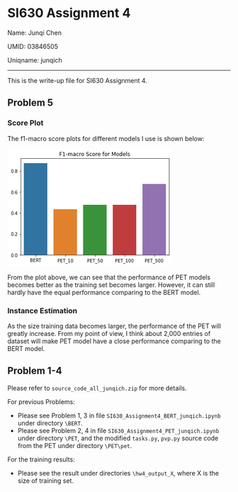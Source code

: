 # SI630 Assignment 4

Name: Junqi Chen

UMID: 03846505

Uniqname: junqich

---

This is the write-up file for SI630 Assignment 4.

## Problem 5

### Score Plot

The f1-macro score plots for different models I use is shown below:

![下载](%E4%B8%8B%E8%BD%BD.png)

From the plot above, we can see that the performance of PET models becomes better as the training set becomes larger. However, it can still hardly have the equal performance comparing to the BERT model. 

### Instance Estimation

As the size training data becomes larger, the performance of the PET will greatly increase. From my point of view, I think about 2,000 entries of dataset will make PET model have a close performance comparing to the BERT model.



## Problem 1-4

Please refer to `source_code_all_junqich.zip` for more details.

For previous Problems:

+ Please see Problem 1, 3 in file `SI630_Assignment4_BERT_junqich.ipynb` under directory `\BERT`.
+ Please see Problem 2, 4 in file `SI630_Assignment4_PET_junqich.ipynb` under directory `\PET`, and the modified `tasks.py`, `pvp.py` source code from the PET under directory `\PET\pet`.

For the training results:

+ Please see the result under directories `\hw4_output_X`, where X is the size of training set.